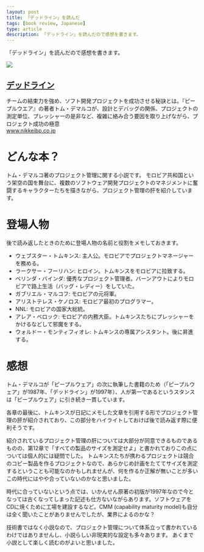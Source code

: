 ```yaml
---
layout: post
title: 「デッドライン」を読んだ
tags: [book review, Japanese]
type: article
description: 「デッドライン」を読んだので感想を書きます。
---
```


「デッドライン」を読んだので感想を書きます。

<!-- more -->

<div class="jekyll-linkpreview-wrapper">
  <div class="jekyll-linkpreview-wrapper-inner">
    <div class="jekyll-linkpreview-content">
      <div class="jekyll-linkpreview-image">
      <a href="https://www.nikkeibp.co.jp/atclpubmkt/book/99/140252/" target="_blank">
          <img src="https://cdnshop.nikkeibp.co.jp/0000/catalog/140252/140252_thumb_pc.jpg" />
      </a>
      </div>
      <div class="jekyll-linkpreview-body">
        <h2 class="jekyll-linkpreview-title">
          <a href="https://www.nikkeibp.co.jp/atclpubmkt/book/99/140252/" target="_blank">デッドライン</a>
        </h2>
        <div class="jekyll-linkpreview-description">チームの結束力を強め、ソフト開発プロジェクトを成功させる秘訣とは。『ピープルウエア』の著者トム・デマルコが、設計とデバッグの関係、プロジェクトの測定単位、プレッシャーの是非など、複雑に絡み合う要因を取り上げながら、プロジェクト成功の極意</div>
      </div>
    </div>
    <div class="jekyll-linkpreview-footer">
      <a href="//www.nikkeibp.co.jp" target="_blank">www.nikkeibp.co.jp</a>
    </div>
  </div>
</div>

# どんな本？

トム・デマルコ著のプロジェクト管理に関する小説です。
モロビア共和国という架空の国を舞台に、複数のソフトウェア開発プロジェクトのマネジメントに奮闘するキャラクターたちを描きながら、プロジェクト管理の肝を紹介しています。

# 登場人物

後で読み返したときのために登場人物の名前と役割をメモしておきます。

- ウェブスター・トムキンス: 主人公。モロビアでプロジェクトマネージャーを務める。
- ラークサー・フーリハン: ヒロイン。トムキンスをモロビアに拉致する。
- ベリンダ・バインダ: 優秀なプロジェクト管理者。バーンアウトによりモロビアで路上生活（バッグ・レディー）をしていた。
- ガブリエル・マルコフ: モロビアの元将軍。
- アリストテレス・ケノロス: モロビア最初のプログラマー。
- NNL: モロビアの国家大総統。
- アレア・ベロック: モロビアの内務大臣。トムキンスたちにプレッシャーをかけるなどして邪魔をする。
- ウォルドー・モンティフィオレ: トムキンスの専属アシスタント。後に昇進する。

# 感想

トム・デマルコが「ピープルウェア」の次に執筆した書籍のため（「ピープルウェア」が1987年、「デッドライン」が1997年）、人が第一であるというスタンスは「ピープルウェア」に引き続き一貫しています。

各章の最後に、トムキンスが日記にメモした文章を引用する形でプロジェクト管理の肝が紹介されており、この部分をハイライトしておけば後で読み返す際に便利そうです。

紹介されているプロジェクト管理の肝については大部分が同意できるものであるものの、第12章で「すべての製品のサイズを測定せよ」と書かれておりこの点については個人的には疑問でした。
トムキンスたちが携わるプロジェクトは競合のコピー製品を作るプロジェクトなので、あらかじめ計画をたててサイズを測定するということも可能なのかもしれませんが、何を作るか正解が無いことが多いこの時代にはやや合っていないのかなと思いました。

時代に合っていないという点では、いかんせん原著の初版が1997年なので今となっては古くなってしまった記述も仕方ないながらあります。ソフトウェアをCDに焼くために工場を建設するなど。CMM (capability maturity model)も自分は全く聞いたことがありませんでしたが、業界によるのかな？

技術書ではなく小説なので、プロジェクト管理について体系立って書かれているわけではありませんし、小説らしい非現実的な設定も多々あります。
あくまで小説として楽しく読むのがよいと思いました。
